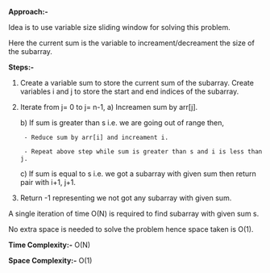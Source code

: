**Approach:-**

Idea is to use variable size sliding window for solving this problem.

Here the current sum is the variable to increament/decreament the size of the subarray.

**Steps:-**
1. Create a variable sum to store the current sum of the subarray. Create variables i and j to store the start and end indices of the subarray.
2. Iterate from j= 0 to j= n-1,
   a) Increamen sum by arr[j].
   
   b) If sum is greater than s i.e. we are going out of range then, 
   
        - Reduce sum by arr[i] and increament i.
   
        - Repeat above step while sum is greater than s and i is less than j.
   
    c) If sum is equal to s i.e. we got a subarray with given sum then return pair with i+1, j+1.
3. Return -1 representing we not got any subarray with given sum.

A single iteration of time O(N) is required to find subarray with given sum s.

No extra space is needed to solve the problem hence space taken is O(1).

**Time Complexity:-** O(N)

**Space Complexity:-** O(1)